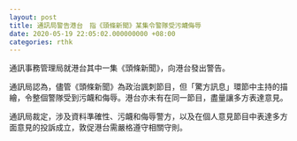 ```yaml
---
layout: post
title: 通訊局警告港台　指《頭條新聞》某集令警隊受污衊侮辱
date: 2020-05-19 22:05:02.000000000 +08:00
categories: rthk
---
```


通訊事務管理局就港台其中一集《頭條新聞》，向港台發出警告。

通訊局認為，儘管《頭條新聞》為政治諷刺節目，但「驚方訊息」環節中主持的描繪，令整個警隊受到污衊和侮辱。港台亦未有在同一節目，盡量讓多方表達意見。

通訊局裁定，涉及資料準確性、污衊和侮辱警方，以及在個人意見節目中表達多方面意見的投訴成立，敦促港台需嚴格遵守相關守則。
